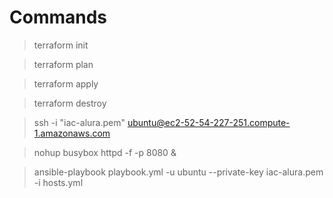 # Commands

> terraform init

> terraform plan

> terraform apply

> terraform destroy

> ssh -i "iac-alura.pem" ubuntu@ec2-52-54-227-251.compute-1.amazonaws.com

> nohup busybox httpd -f -p 8080 &

> ansible-playbook playbook.yml -u ubuntu --private-key iac-alura.pem -i hosts.yml
